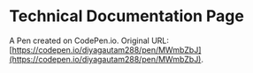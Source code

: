 # Technical Documentation Page

A Pen created on CodePen.io. Original URL: [https://codepen.io/diyagautam288/pen/MWmbZbJ](https://codepen.io/diyagautam288/pen/MWmbZbJ).


